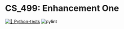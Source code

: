 # CS_499: Enhancement One
[![🐍  Python-tests](https://github.com/chris3024/CS_499_Enhancement_1/actions/workflows/python-tests.yml/badge.svg)](https://github.com/chris3024/CS_499_Enhancement_1/actions/workflows/python-tests.yml)
![pylint]()

